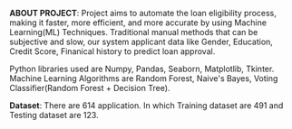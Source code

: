 **ABOUT PROJECT**: Project aims to automate the loan eligibility process, making it faster, more efficient, and more accurate by using Machine Learning(ML) Techniques.
Traditional manual methods that can be subjective and slow, our system applicant data like Gender, Education, Credit Score, Finanical history to predict loan approval.

Python libraries used are Numpy, Pandas, Seaborn, Matplotlib, Tkinter.
Machine Learning Algorithms are Random Forest, Naive's Bayes, Voting Classifier(Random Forest + Decision Tree).

**Dataset**: There are 614 application. In which Training dataset are 491 and Testing dataset are 123.


